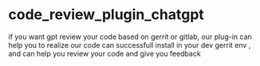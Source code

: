 # code_review_plugin_chatgpt
if you want gpt review your code based on gerrit or gitlab, our plug-in can help you to realize 
our code can successfull install in your dev gerrit env , and can help you review your code and give you feedback

